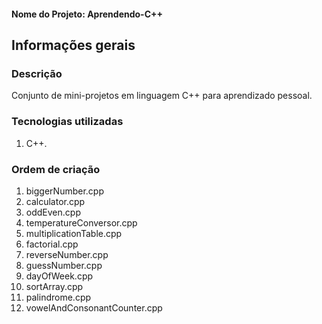#### Nome do Projeto: Aprendendo-C++

## Informações gerais

### Descrição

Conjunto de mini-projetos em linguagem C++ para aprendizado pessoal.

### Tecnologias utilizadas

1. C++.

### Ordem de criação

1. biggerNumber.cpp
2. calculator.cpp
3. oddEven.cpp
4. temperatureConversor.cpp
5. multiplicationTable.cpp
6. factorial.cpp
7. reverseNumber.cpp
8. guessNumber.cpp
9. dayOfWeek.cpp
10. sortArray.cpp
11. palindrome.cpp
12. vowelAndConsonantCounter.cpp
